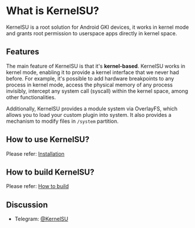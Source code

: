 # What is KernelSU?

KernelSU is a root solution for Android GKI devices, it works in kernel mode and grants root permission to userspace apps directly in kernel space.

## Features

The main feature of KernelSU is that it's **kernel-based**. KernelSU works in kernel mode, enabling it to provide a kernel interface that we never had before. For example, it's possible to add hardware breakpoints to any process in kernel mode, access the physical memory of any process invisibly, intercept any system call (syscall) within the kernel space, among other functionalities.

Additionally, KernelSU provides a module system via OverlayFS, which allows you to load your custom plugin into system. It also provides a mechanism to modify files in `/system` partition.

## How to use KernelSU?

Please refer: [Installation](installation)

## How to build KernelSU?

Please refer: [How to build](how-to-build)

## Discussion

- Telegram: [@KernelSU](https://t.me/KernelSU)
